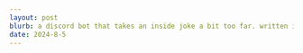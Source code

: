 ```yaml
---
layout: post
blurb: a discord bot that takes an inside joke a bit too far. written in rust and uses a sqlite database.
date: 2024-8-5
---
```

